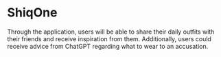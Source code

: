 # ShiqOne
Through the application, users will be able to share their daily outfits with their friends and receive inspiration from them.  Additionally, users could receive advice from ChatGPT regarding what to wear to an accusation. 
